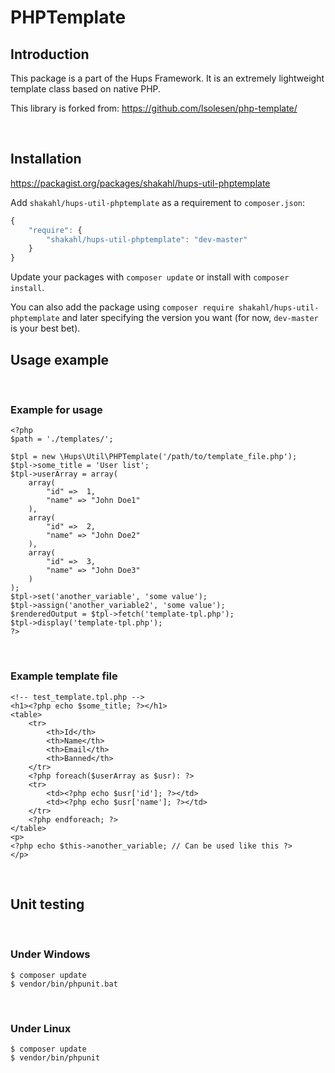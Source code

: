 PHPTemplate
===========

Introduction
------------

This package is a part of the Hups Framework. It is an extremely lightweight
template class based on native PHP.

This library is forked from: https://github.com/lsolesen/php-template/

 

Installation
------------

https://packagist.org/packages/shakahl/hups-util-phptemplate

Add `shakahl/hups-util-phptemplate` as a requirement to `composer.json`:

```javascript
{
    "require": {
        "shakahl/hups-util-phptemplate": "dev-master"
    }
}
```

Update your packages with `composer update` or install with `composer install`.

You can also add the package using `composer require shakahl/hups-util-phptemplate` and later specifying the version you want (for now, `dev-master` is your best bet).
 

Usage example
-------------
 

### Example for usage

~~~~~~~~~~~~~~~~~~~~~~~~~~~~~~~~~~~~~~~~~~~~~~~~~~~~~~~~~~~~~~~~~~~~~~~~~~~~~~~~
<?php  
$path = './templates/';  

$tpl = new \Hups\Util\PHPTemplate('/path/to/template_file.php');
$tpl->some_title = 'User list';
$tpl->userArray = array(
    array(
        "id" =>  1,
        "name" => "John Doe1"
    ),
    array(
        "id" =>  2,
        "name" => "John Doe2"
    ),
    array(
        "id" =>  3,
        "name" => "John Doe3"
    )
);
$tpl->set('another_variable', 'some value');
$tpl->assign('another_variable2', 'some value');
$renderedOutput = $tpl->fetch('template-tpl.php');
$tpl->display('template-tpl.php');
?>
~~~~~~~~~~~~~~~~~~~~~~~~~~~~~~~~~~~~~~~~~~~~~~~~~~~~~~~~~~~~~~~~~~~~~~~~~~~~~~~~

 

### Example template file

~~~~~~~~~~~~~~~~~~~~~~~~~~~~~~~~~~~~~~~~~~~~~~~~~~~~~~~~~~~~~~~~~~~~~~~~~~~~~~~~
<!-- test_template.tpl.php -->
<h1><?php echo $some_title; ?></h1>
<table>  
    <tr>  
        <th>Id</th>  
        <th>Name</th>  
        <th>Email</th>  
        <th>Banned</th>  
    </tr>  
    <?php foreach($userArray as $usr): ?>  
    <tr>  
        <td><?php echo $usr['id']; ?></td>  
        <td><?php echo $usr['name']; ?></td>  
    </tr>  
    <?php endforeach; ?>  
</table>
<p>
<?php echo $this->another_variable; // Can be used like this ?>
</p>
~~~~~~~~~~~~~~~~~~~~~~~~~~~~~~~~~~~~~~~~~~~~~~~~~~~~~~~~~~~~~~~~~~~~~~~~~~~~~~~~

 

Unit testing
------------
 

### Under Windows

```
$ composer update
$ vendor/bin/phpunit​.bat
```
 

### Under Linux

```
$ composer update
$ vendor/bin/phpunit​
```
